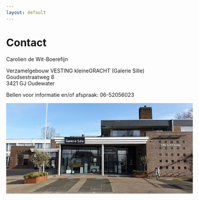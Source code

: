 ```yaml
---
layout: default
---
```


# Contact

Carolien de Wit-Boerefijn

Verzamelgebouw VESTING kleineGRACHT (Galerie Sille)  
Goudsestraatweg 8  
3421 GJ Oudewater

Bellen voor informatie en/of afspraak: 06-52056023  


![alt text](/images/gallery/salonpandsille2.jpg "Logo Title Text 1")
